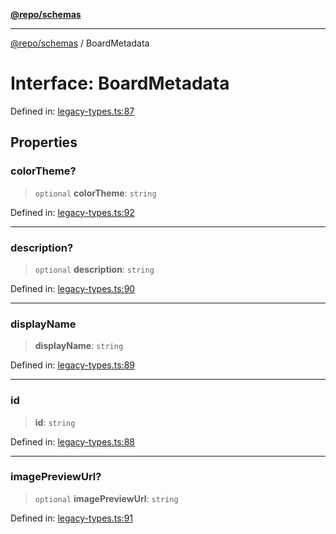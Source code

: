 [**@repo/schemas**](../README.md)

***

[@repo/schemas](../README.md) / BoardMetadata

# Interface: BoardMetadata

Defined in: [legacy-types.ts:87](https://github.com/alexqguo/drinking-board-game-v3/blob/4f4a12dcb42e0861ffa9f989554e8e3dfe2a43b8/packages/schemas/src/legacy-types.ts#L87)

## Properties

### colorTheme?

> `optional` **colorTheme**: `string`

Defined in: [legacy-types.ts:92](https://github.com/alexqguo/drinking-board-game-v3/blob/4f4a12dcb42e0861ffa9f989554e8e3dfe2a43b8/packages/schemas/src/legacy-types.ts#L92)

***

### description?

> `optional` **description**: `string`

Defined in: [legacy-types.ts:90](https://github.com/alexqguo/drinking-board-game-v3/blob/4f4a12dcb42e0861ffa9f989554e8e3dfe2a43b8/packages/schemas/src/legacy-types.ts#L90)

***

### displayName

> **displayName**: `string`

Defined in: [legacy-types.ts:89](https://github.com/alexqguo/drinking-board-game-v3/blob/4f4a12dcb42e0861ffa9f989554e8e3dfe2a43b8/packages/schemas/src/legacy-types.ts#L89)

***

### id

> **id**: `string`

Defined in: [legacy-types.ts:88](https://github.com/alexqguo/drinking-board-game-v3/blob/4f4a12dcb42e0861ffa9f989554e8e3dfe2a43b8/packages/schemas/src/legacy-types.ts#L88)

***

### imagePreviewUrl?

> `optional` **imagePreviewUrl**: `string`

Defined in: [legacy-types.ts:91](https://github.com/alexqguo/drinking-board-game-v3/blob/4f4a12dcb42e0861ffa9f989554e8e3dfe2a43b8/packages/schemas/src/legacy-types.ts#L91)
